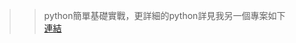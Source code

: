 >>python簡單基礎實戰，更詳細的python詳見我另一個專案如下<br>
>[連結](https://github.com/Edward83528/pythonPractice "python實戰")